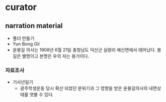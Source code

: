 # curator

## narration material
 - 폴더 만들기
  - Yun Bong Gil
  - 윤봉길 의사는 1908년 6월 21일 충청남도 덕산군 실량리 예산면에서 태어났다. 봉길은 별명이고 본명은 우의 자는 용기이다.
  
### 자료조사
- 기사년일기
  - 광주학생운동 당시 확산 되었던 분위기과 그 영향을 받은 윤봉길의사의 내면상태를 엿볼 수 있다. 
